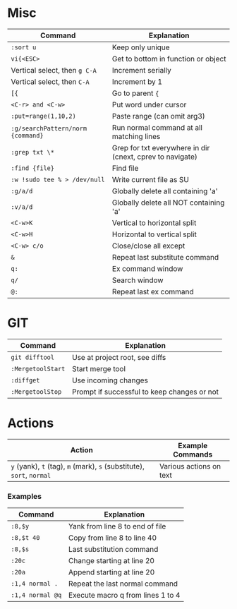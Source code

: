# Misc 

| Command                           | Explanation                                               |
|-----------------------------------|-----------------------------------------------------------|
| `:sort u`                         | Keep only unique                                          |
| `vi{<ESC>`                        | Get to bottom in function or object                       |
| Vertical select, then `g C-A`     | Increment serially                                        |
| Vertical select, then `C-A`       | Increment by 1                                            |
| `[{`                              | Go to parent `{`                                          |
| `<C-r> and <C-w>`                 | Put word under cursor                                     |
| `:put=range(1,10,2)`              | Paste range (can omit arg3)                               |
| `:g/searchPattern/norm {command}` | Run normal command at all matching lines                  |
| `:grep txt \*`                    | Grep for txt everywhere in dir (cnext, cprev to navigate) |
| `:find {file}`                    | Find file                                                 |
| `:w !sudo tee % > /dev/null`      | Write current file as SU                                  |
| `:g/a/d`                          | Globally delete all containing 'a'                        |
| `:v/a/d`                          | Globally delete all NOT containing 'a'                    |
| `<C-w>K`                          | Vertical to horizontal split                              |
| `<C-w>H`                          | Horizontal to vertical split                              |
| `<C-w> c/o`                       | Close/close all except                                    |
| `&`                               | Repeat last substitute command                            |
| `q:`                              | Ex command window                                         |
| `q/`                              | Search window                                             |
| `@:`                              | Repeat last ex command                                    |

# GIT

| Command          | Explanation                                 |
|------------------|---------------------------------------------|
| `git difftool`   | Use at project root, see diffs              |
| `:MergetoolStart`| Start merge tool                            |
| `:diffget`       | Use incoming changes                        |
| `:MergetoolStop` | Prompt if successful to keep changes or not |

# Actions

| Action                                                                   | Example Commands                      |
|--------------------------------------------------------------------------|---------------------------------------|
| `y` (yank), `t` (tag), `m` (mark), `s` (substitute), `sort`, `normal`    | Various actions on text               |

### Examples

| Command           | Explanation                      |
|-------------------|----------------------------------|
| `:8,$y`           | Yank from line 8 to end of file  |
| `:8,$t 40`        | Copy from line 8 to line 40      |
| `:8,$s`           | Last substitution command        |
| `:20c`            | Change starting at line 20       |
| `:20a`            | Append starting at line 20       |
| `:1,4 normal .`   | Repeat the last normal command   |
| `:1,4 normal @q`  | Execute macro q from lines 1 to 4|
